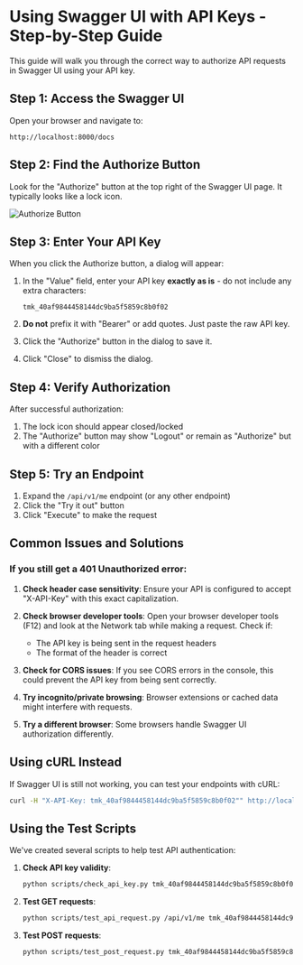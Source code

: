# Using Swagger UI with API Keys - Step-by-Step Guide

This guide will walk you through the correct way to authorize API requests in Swagger UI using your API key.

## Step 1: Access the Swagger UI

Open your browser and navigate to:
```
http://localhost:8000/docs
```

## Step 2: Find the Authorize Button

Look for the "Authorize" button at the top right of the Swagger UI page. It typically looks like a lock icon.

![Authorize Button](https://swagger.io/swagger-ui-tutorial/assets/images/images1/authorize.png)

## Step 3: Enter Your API Key

When you click the Authorize button, a dialog will appear:

1. In the "Value" field, enter your API key **exactly as is** - do not include any extra characters:
   ```
   tmk_40af9844458144dc9ba5f5859c8b0f02
   ```

2. **Do not** prefix it with "Bearer" or add quotes. Just paste the raw API key.

3. Click the "Authorize" button in the dialog to save it.

4. Click "Close" to dismiss the dialog.

## Step 4: Verify Authorization

After successful authorization:

1. The lock icon should appear closed/locked
2. The "Authorize" button may show "Logout" or remain as "Authorize" but with a different color

## Step 5: Try an Endpoint

1. Expand the `/api/v1/me` endpoint (or any other endpoint)
2. Click the "Try it out" button
3. Click "Execute" to make the request

## Common Issues and Solutions

### If you still get a 401 Unauthorized error:

1. **Check header case sensitivity**: Ensure your API is configured to accept "X-API-Key" with this exact capitalization.

2. **Check browser developer tools**: Open your browser developer tools (F12) and look at the Network tab while making a request. Check if:
   - The API key is being sent in the request headers
   - The format of the header is correct

3. **Check for CORS issues**: If you see CORS errors in the console, this could prevent the API key from being sent correctly.

4. **Try incognito/private browsing**: Browser extensions or cached data might interfere with requests.

5. **Try a different browser**: Some browsers handle Swagger UI authorization differently.

## Using cURL Instead

If Swagger UI is still not working, you can test your endpoints with cURL:

```bash
curl -H "X-API-Key: tmk_40af9844458144dc9ba5f5859c8b0f02"" http://localhost:8000/api/v1/me
```

## Using the Test Scripts

We've created several scripts to help test API authentication:

1. **Check API key validity**:
   ```bash
   python scripts/check_api_key.py tmk_40af9844458144dc9ba5f5859c8b0f02
   ```

2. **Test GET requests**:
   ```bash
   python scripts/test_api_request.py /api/v1/me tmk_40af9844458144dc9ba5f5859c8b0f02
   ```

3. **Test POST requests**:
   ```bash
   python scripts/test_post_request.py tmk_40af9844458144dc9ba5f5859c8b0f02
   ``` 